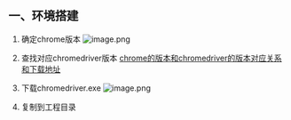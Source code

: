## 一、环境搭建
1. 确定chrome版本
![image.png](https://upload-images.jianshu.io/upload_images/9106490-1d1d87624803f06f.png?imageMogr2/auto-orient/strip%7CimageView2/2/w/1240)

2. 查找对应chromedriver版本
[chrome的版本和chromedriver的版本对应关系和下载地址](https://blog.csdn.net/huilan_same/article/details/51896672)

3. 下载chromedriver.exe
![image.png](https://upload-images.jianshu.io/upload_images/9106490-5cbf369ca2b52cfe.png?imageMogr2/auto-orient/strip%7CimageView2/2/w/1240)

4. 复制到工程目录

